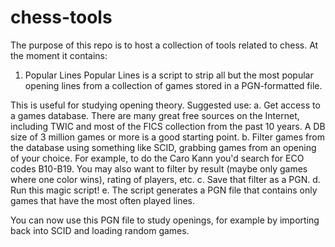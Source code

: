 chess-tools
===========

The purpose of this repo is to host a collection of tools related to chess. At the moment it contains:

1. Popular Lines
Popular Lines is a script to strip all but the most popular opening lines from a collection of games stored in a PGN-formatted file.

This is useful for studying opening theory. Suggested use:
a. Get access to a games database. There are many great free sources on the Internet, including TWIC and most of the FICS collection from the past 10 years. A DB size of 3 million games or more is a good starting point.
b. Filter games from the database using something like SCID, grabbing games from an opening of your choice. For example, to do the Caro Kann you'd search for ECO codes B10-B19. You may also want to filter by result (maybe only games where one color wins), rating of players, etc.
c. Save that filter as a PGN.
d. Run this magic script!
e. The script generates a PGN file that contains only games that have the most often played lines.

You can now use this PGN file to study openings, for example by importing back into SCID and loading random games.

